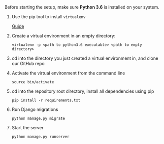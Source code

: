 Before starting the setup, make sure **Python 3.6** is installed on your system.

1. Use the pip tool to install `virtualenv`

    [Guide](http://docs.python-guide.org/en/latest/dev/virtualenvs/)

2. Create a virtual environment in an empty directory: 

    `virtualenv -p <path to python3.6 executable> <path to empty directory>`

3. cd into the directory you just created a virtual environment in, and clone our GitHub repo

4. Activate the virtual environment from the command line

    `source bin/activate`

5. cd into the repository root directory, install all dependencies using pip

    `pip install -r requirements.txt`

6. Run Django migrations

    `python manage.py migrate`

7. Start the server

    `python manage.py runserver`


